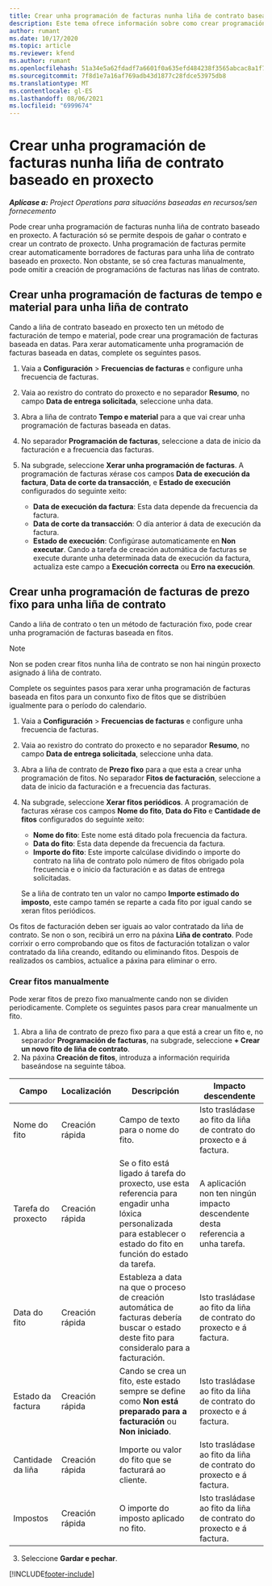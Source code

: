 ```yaml
---
title: Crear unha programación de facturas nunha liña de contrato baseado en proxecto
description: Este tema ofrece información sobre como crear programacións de facturas e fitos nas liñas de contrato.
author: rumant
ms.date: 10/17/2020
ms.topic: article
ms.reviewer: kfend
ms.author: rumant
ms.openlocfilehash: 51a34e5a62fdadf7a6601f0a635efd484238f3565abcac8a1f7de3d49cebf23e
ms.sourcegitcommit: 7f8d1e7a16af769adb43d1877c28fdce53975db8
ms.translationtype: MT
ms.contentlocale: gl-ES
ms.lasthandoff: 08/06/2021
ms.locfileid: "6999674"
---
```

# <a name="create-an-invoice-schedule-on-a-project-based-contract-line"></a>Crear unha programación de facturas nunha liña de contrato baseado en proxecto 

_**Aplícase a:** Project Operations para situacións baseadas en recursos/sen fornecemento_

Pode crear unha programación de facturas nunha liña de contrato baseado en proxecto. A facturación só se permite despois de gañar o contrato e crear un contrato de proxecto. Unha programación de facturas permite crear automaticamente borradores de facturas para unha liña de contrato baseado en proxecto. Non obstante, se só crea facturas manualmente, pode omitir a creación de programacións de facturas nas liñas de contrato.

## <a name="create-a-time-and-material-invoice-schedule-for-a-contract-line"></a>Crear unha programación de facturas de tempo e material para unha liña de contrato

Cando a liña de contrato baseado en proxecto ten un método de facturación de tempo e material, pode crear una programación de facturas baseada en datas. Para xerar automaticamente unha programación de facturas baseada en datas, complete os seguintes pasos.

1. Vaia a **Configuración** > **Frecuencias de facturas** e configure unha frecuencia de facturas.
2. Vaia ao rexistro do contrato do proxecto e no separador **Resumo**, no campo **Data de entrega solicitada**, seleccione unha data.
3. Abra a liña de contrato **Tempo e material** para a que vai crear unha programación de facturas baseada en datas. 
4. No separador **Programación de facturas**, seleccione a data de inicio da facturación e a frecuencia das facturas.
5. Na subgrade, seleccione **Xerar unha programación de facturas**. A programación de facturas xérase cos campos **Data de execución da factura**, **Data de corte da transacción**, e **Estado de execución** configurados do seguinte xeito:

    - **Data de execución da factura**: Esta data depende da frecuencia da factura.
    - **Data de corte da transacción**: O día anterior á data de execución da factura.
    - **Estado de execución**: Configúrase automaticamente en **Non executar**. Cando a tarefa de creación automática de facturas se execute durante unha determinada data de execución da factura, actualiza este campo a **Execución correcta** ou **Erro na execución**.

## <a name="create-a-fixed-price-invoice-schedule-for-a-contract-line"></a>Crear unha programación de facturas de prezo fixo para unha liña de contrato

Cando a liña de contrato o ten un método de facturación fixo, pode crear unha programación de facturas baseada en fitos. 

> [!NOTE]
> Non se poden crear fitos nunha liña de contrato se non hai ningún proxecto asignado á liña de contrato.

Complete os seguintes pasos para xerar unha programación de facturas baseada en fitos para un conxunto fixo de fitos que se distribúen igualmente para o período do calendario.

1. Vaia a **Configuración** > **Frecuencias de facturas** e configure unha frecuencia de facturas.
2. Vaia ao rexistro do contrato do proxecto e no separador **Resumo**, no campo **Data de entrega solicitada**, seleccione unha data.
3. Abra a liña de contrato de **Prezo fixo** para a que esta a crear unha programación de fitos. No separador **Fitos de facturación**, seleccione a data de inicio da facturación e a frecuencia das facturas. 
4. Na subgrade, seleccione **Xerar fitos periódicos**. A programación de facturas xérase cos campos **Nome do fito**, **Data do Fito** e **Cantidade de fitos** configurados do seguinte xeito:

    - **Nome do fito**: Este nome está ditado pola frecuencia da factura.
    - **Data do fito**: Esta data depende da frecuencia da factura.
    - **Importe do fito**: Este importe calcúlase dividindo o importe do contrato na liña de contrato polo número de fitos obrigado pola frecuencia e o inicio da facturación e as datas de entrega solicitadas.

    Se a liña de contrato ten un valor no campo **Importe estimado do imposto**, este campo tamén se reparte a cada fito por igual cando se xeran fitos periódicos.

Os fitos de facturación deben ser iguais ao valor contratado da liña de contrato. Se non o son, recibirá un erro na páxina **Liña de contrato**. Pode corrixir o erro comprobando que os fitos de facturación totalizan o valor contratado da liña creando, editando ou eliminando fitos. Despois de realizados os cambios, actualice a páxina para eliminar o erro.

### <a name="manually-create-milestones"></a>Crear fitos manualmente

Pode xerar fitos de prezo fixo manualmente cando non se dividen periodicamente. Complete os seguintes pasos para crear manualmente un fito.

1. Abra a liña de contrato de prezo fixo para a que está a crear un fito e, no separador **Programación de facturas**, na subgrade, seleccione **+ Crear un novo fito de liña de contrato**. 
2. Na páxina **Creación de fitos**, introduza a información requirida baseándose na seguinte táboa.

| Campo | Localización | Descripción | Impacto descendente |
| --- | --- | --- | --- |
| Nome do fito | Creación rápida | Campo de texto para o nome do fito. | Isto trasládase ao fito da liña de contrato do proxecto e á factura. |
| Tarefa do proxecto | Creación rápida | Se o fito está ligado á tarefa do proxecto, use esta referencia para engadir unha lóxica personalizada para establecer o estado do fito en función do estado da tarefa. | A aplicación non ten ningún impacto descendente desta referencia a unha tarefa. |
| Data do fito | Creación rápida | Estableza a data na que o proceso de creación automática de facturas debería buscar o estado deste fito para consideralo para a facturación. | Isto trasládase ao fito da liña de contrato do proxecto e á factura. |
| Estado da factura | Creación rápida | Cando se crea un fito, este estado sempre se define como **Non está preparado para a facturación** ou **Non iniciado**. | Isto trasládase ao fito da liña de contrato do proxecto e á factura. |
| Cantidade da liña | Creación rápida | Importe ou valor do fito que se facturará ao cliente. | Isto trasládase ao fito da liña de contrato do proxecto e á factura. |
| Impostos | Creación rápida | O importe do imposto aplicado no fito. | Isto trasládase ao fito da liña de contrato do proxecto e á factura. |

3. Seleccione **Gardar e pechar**.


[!INCLUDE[footer-include](../includes/footer-banner.md)]